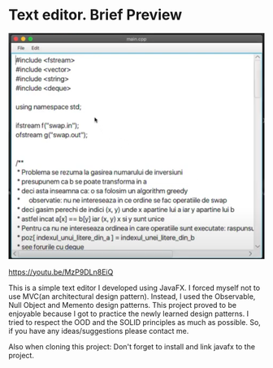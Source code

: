 # Text editor. Brief Preview

[![IMAGE ALT TEXT HERE](https://github.com/marius004/Text-Editor/blob/master/editor.png?raw=true)](https://www.youtube.com/watch?v=MzP9DLn8EiQ)

https://youtu.be/MzP9DLn8EiQ

This is a simple text editor I developed using JavaFX. I forced myself not to use MVC(an architectural design pattern). Instead, I used the Observable, Null Object and Memento design patterns.  This project proved to be enjoyable because I got to practice the newly learned design patterns. I tried to respect the OOD and the SOLID principles as much as possible. So, if you have any ideas/suggestions please contact me.

Also when cloning this project: 
Don't forget to install and link javafx to the project.
